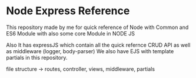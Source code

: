 # Node Express Reference
This repository made by me for quick reference of Node with Common and ES6 Module with also some core Module in NODE JS

Also It has expressJS which contain all the quick refernce CRUD API as well as middleware (logger, body-parser)
We also have EJS with template partials in this repository.

file structure -> routes, controller, views, middleware, partials

